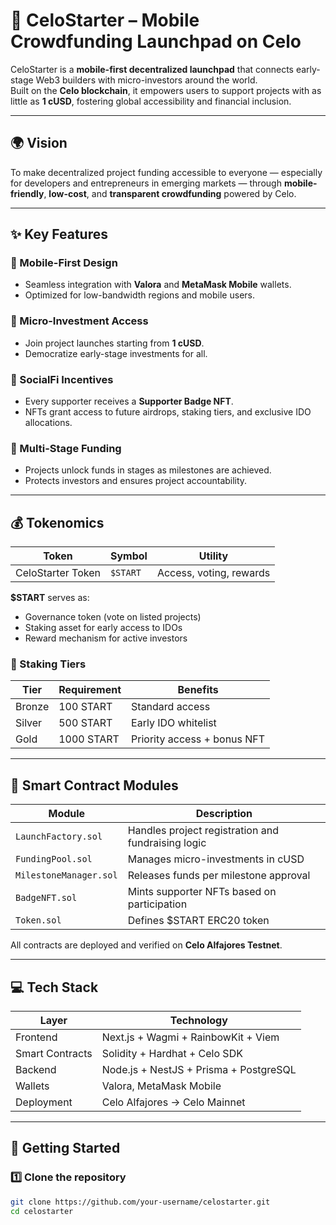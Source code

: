 # 🚀 CeloStarter – Mobile Crowdfunding Launchpad on Celo

CeloStarter is a **mobile-first decentralized launchpad** that connects early-stage Web3 builders with micro-investors around the world.  
Built on the **Celo blockchain**, it empowers users to support projects with as little as **1 cUSD**, fostering global accessibility and financial inclusion.

---

## 🌍 Vision

To make decentralized project funding accessible to everyone — especially for developers and entrepreneurs in emerging markets — through **mobile-friendly**, **low-cost**, and **transparent crowdfunding** powered by Celo.

---

## ✨ Key Features

### 🔹 Mobile-First Design
- Seamless integration with **Valora** and **MetaMask Mobile** wallets.  
- Optimized for low-bandwidth regions and mobile users.

### 🔹 Micro-Investment Access
- Join project launches starting from **1 cUSD**.  
- Democratize early-stage investments for all.

### 🔹 SocialFi Incentives
- Every supporter receives a **Supporter Badge NFT**.  
- NFTs grant access to future airdrops, staking tiers, and exclusive IDO allocations.

### 🔹 Multi-Stage Funding
- Projects unlock funds in stages as milestones are achieved.  
- Protects investors and ensures project accountability.

---

## 💰 Tokenomics

| Token | Symbol | Utility |
|--------|---------|----------|
| CeloStarter Token | `$START` | Access, voting, rewards |

**$START** serves as:
- Governance token (vote on listed projects)
- Staking asset for early access to IDOs
- Reward mechanism for active investors

### 🔸 Staking Tiers
| Tier | Requirement | Benefits |
|------|--------------|-----------|
| Bronze | 100 START | Standard access |
| Silver | 500 START | Early IDO whitelist |
| Gold | 1000 START | Priority access + bonus NFT |

---

## 🧠 Smart Contract Modules

| Module | Description |
|--------|--------------|
| `LaunchFactory.sol` | Handles project registration and fundraising logic |
| `FundingPool.sol` | Manages micro-investments in cUSD |
| `MilestoneManager.sol` | Releases funds per milestone approval |
| `BadgeNFT.sol` | Mints supporter NFTs based on participation |
| `Token.sol` | Defines $START ERC20 token |

All contracts are deployed and verified on **Celo Alfajores Testnet**.

---

## 💻 Tech Stack

| Layer | Technology |
|-------|-------------|
| Frontend | Next.js + Wagmi + RainbowKit + Viem |
| Smart Contracts | Solidity + Hardhat + Celo SDK |
| Backend | Node.js + NestJS + Prisma + PostgreSQL |
| Wallets | Valora, MetaMask Mobile |
| Deployment | Celo Alfajores → Celo Mainnet |

---

## 🚀 Getting Started

### 1️⃣ Clone the repository
```bash
git clone https://github.com/your-username/celostarter.git
cd celostarter
